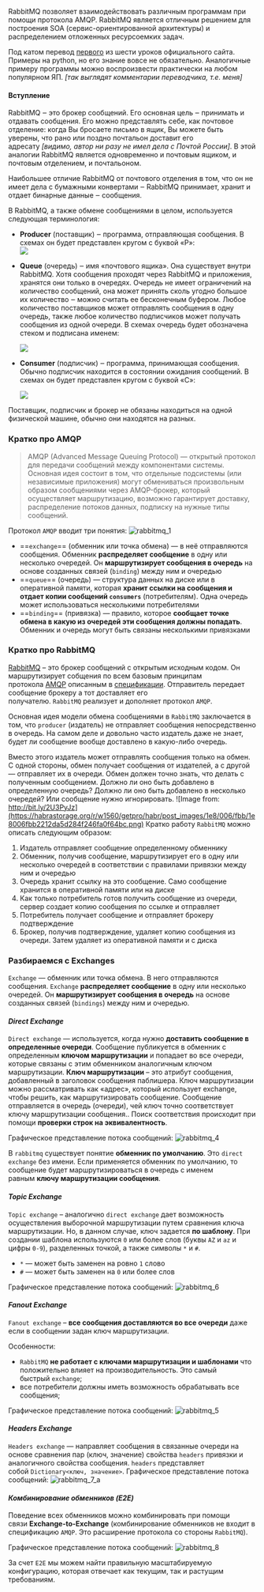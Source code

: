 RabbitMQ позволяет взаимодействовать различным программам при помощи протокола AMQP. RabbitMQ является отличным решением для построения SOA (сервис-ориентированной архитектуры) и распределением отложенных ресурсоемких задач.  
  
Под катом перевод [первого](http://www.rabbitmq.com/tutorials/tutorial-one-python.html) из шести уроков официального сайта. Примеры на python, но его знание вовсе не обязательно. Аналогичные примеру программы можно воспроизвести практически на любом популярном ЯП. _[так выглядят комментарии переводчика, т.е. меня]_  
#### Вступление

RabbitMQ ‒ это брокер сообщений. Его основная цель ‒ принимать и отдавать сообщения. Его можно представлять себе, как почтовое отделение: когда Вы бросаете письмо в ящик, Вы можете быть уверены, что рано или поздно почтальон доставит его адресату _[видимо, автор ни разу не имел дела с Почтой России]_. В этой аналогии RabbitMQ является одновременно и почтовым ящиком, и почтовым отделением, и почтальоном.  
  
Наибольшее отличие RabbitMQ от почтового отделения в том, что он не имеет дела с бумажными конвертами ‒ RabbitMQ принимает, хранит и отдает бинарные данные ‒ сообщения.  
  
В RabbitMQ, а также обмене сообщениями в целом, используется следующая терминология:  
  
- **Producer** (поставщик) ‒ программа, отправляющая сообщения. В схемах он будет представлен кругом с буквой «P»:  
    ![](https://habrastorage.org/r/w1560/storage2/546/6c4/d2e/5466c4d2e902e8cd0db71c7ba06e3e95.png)  
    
- **Queue** (очередь) ‒ имя «почтового ящика». Она существует внутри RabbitMQ. Хотя сообщения проходят через RabbitMQ и приложения, хранятся они только в очередях. Очередь не имеет ограничений на количество сообщений, она может принять сколь угодно большое их количество ‒ можно считать ее бесконечным буфером. Любое количество поставщиков может отправлять сообщения в одну очередь, также любое количество подписчиков может получать сообщения из одной очереди. В схемах очередь будет обозначена стеком и подписана именем:  
      
    ![](https://habrastorage.org/r/w1560/storage2/64c/bc5/37e/64cbc537e28a8441119f1ce8f13421e1.png)  
    
- **Consumer** (подписчик) ‒ программа, принимающая сообщения. Обычно подписчик находится в состоянии ожидания сообщений. В схемах он будет представлен кругом с буквой «C»:  
      
    ![](https://habrastorage.org/r/w1560/storage2/8ce/aed/6d5/8ceaed6d537b1951a5aee11b3dbcc9b7.png)  
    


Поставщик, подписчик и брокер не обязаны находиться на одной физической машине, обычно они находятся на разных.

### Кратко про AMQP

> AMQP (Advanced Message Queuing Protocol) — открытый протокол для передачи сообщений между компонентами системы. Основная идея состоит в том, что отдельные подсистемы (или независимые приложения) могут обмениваться произвольным образом сообщениями через AMQP-брокер, который осуществляет маршрутизацию, возможно гарантирует доставку, распределение потоков данных, подписку на нужные типы сообщений.

Протокол `AMQP` вводит три понятия:
![rabbitmq_1](https://habrastorage.org/r/w1560/getpro/habr/post_images/6f4/7e9/2a8/6f47e92a8d4ebca0e828abd0970596e9.jpg)

- ==`exchange`== (обменник или точка обмена) — в неё отправляются сообщения. Обменник **распределяет сообщение** в одну или несколько очередей. Он **маршрутизирует сообщения в очередь** на основе созданных связей (`binding`) между ним и очередью
- ==`queue`== (очередь) — структура данных на диске или в оперативной памяти, которая **хранит ссылки на сообщения и отдает копии сообщений `consumers`** (потребителям). Одна очередь может использоваться несколькими потребителями
- ==`binding`== (привязка) — правило, которое **сообщает точке обмена в какую из очередей эти сообщения должны попадать**. Обменник и очередь могут быть связаны несколькими привязками
### Кратко про RabbitMQ

[RabbitMQ](https://www.rabbitmq.com/) – это брокер сообщений с открытым исходным кодом. Он маршрутизирует собщения по всем базовым принципам протокола [AMQP](https://ru.wikipedia.org/wiki/AMQP) описанным в [спецификации](http://www.amqp.org/resources/download). Отправитель передает сообщение брокеру а тот доставляет его получателю. `RabbitMQ` реализует и дополняет протокол `AMQP`.

Основная идея модели обмена сообщениями в `RabbitMQ` заключается в том, что `producer` (издатель) не отправляет сообщения непосредственно в очередь. На самом деле и довольно часто издатель даже не знает, будет ли сообщение вообще доставлено в какую-либо очередь.

Вместо этого издатель может отправлять сообщения только на обмен. С одной стороны, обмен получает сообщения от издателей, а с другой — отправляет их в очереди. Обмен должен точно знать, что делать с полученным сообщением. Должно ли оно быть добавлено в определенную очередь? Должно ли оно быть добавлено в несколько очередей? Или сообщение нужно игнорировать.
![Image from: http://bit.ly/2U3PyJz](https://habrastorage.org/r/w1560/getpro/habr/post_images/1e8/006/fbb/1e8006fbb2212da5d284f246fa0f64bc.png)
Кратко работу `RabbitMQ` можно описать следующим образом:

1. Издатель отправляет сообщение определенному обменнику
2. Обменник, получив сообщение, маршрутизирует его в одну или несколько очередей в соответствии с правилами привязки между ним и очередью
3. Очередь хранит ссылку на это сообщение. Само сообщение хранится в оперативной памяти или на диске
4. Как только потребитель готов получить сообщение из очереди, сервер создает копию сообщения по ссылке и отправляет
5. Потребитель получает сообщение и отправляет брокеру подтверждение
6. Брокер, получив подтверждение, удаляет копию сообщения из очереди. Затем удаляет из оперативной памяти и с диска

### Разбираемся с Exchanges
`Exchange` — обменник или точка обмена. В него отправляются сообщения. `Exchange` **распределяет сообщение** в одну или несколько очередей. Он **маршрутизирует сообщения в очередь** на основе созданных связей (`bindings`) между ним и очередью.

#### _Direct Exchange_
`Direct exchange` — используется, когда нужно **доставить сообщение в определенные очереди**. Сообщение публикуется в обменник с определенным **ключом маршрутизации** и попадает во все очереди, которые связаны с этим обменником аналогичным ключом маршрутизации. **Ключ маршрутизации** – это атрибут сообщения, добавленный в заголовок сообщения паблишера. Ключ маршрутизации можно рассматривать как «адрес», который использует exchange, чтобы решить, как маршрутизировать сообщение. Сообщение отправляется в очередь (очереди), чей ключ точно соответствует ключу маршрутизации сообщения.. Поиск соответствия происходит при помощи **проверки строк на эквивалентность**.

Графическое представление потока сообщений:
![rabbitmq_4](https://habrastorage.org/r/w1560/webt/zg/3h/lj/zg3hljyzecuxqawkeamutasd2em.jpeg)

В `rabbitmq` существует понятие **обменник по умолчанию**. Это `direct exchange` без имени. Если применяется обменник по умолчанию, то сообщение будет маршрутизироваться в очередь с именем равным **ключу маршрутизации сообщения**.

#### _Topic Exchange_
`Topic exchange` – аналогично `direct exchange` дает возможность осуществления выборочной маршрутизации путем сравнения ключа маршрутизации. Но, в данном случае, ключ задается **по шаблону**. При создании шаблона используются `0` или более слов (буквы `AZ` и `az` и цифры `0-9`), разделенных точкой, а также символы `*` и `#`.
- `*` — может быть заменен на ровно `1` слово
- `#` — может быть заменен на `0` или более слов

Графическое представление потока сообщений:
![rabbitmq_6](https://habrastorage.org/r/w1560/webt/p8/9w/bi/p89wbipkobdmt_85yvyib2kwuru.jpeg)


#### _Fanout Exchange_
`Fanout exchange` – **все сообщения доставляются во все очереди** даже если в сообщении задан ключ маршрутизации.

Особенности:
- `RabbitMQ` **не работает с ключами маршрутизации и шаблонами** что положительно влияет на производительность. Это самый быстрый `exchange`;
- все потребители должны иметь возможность обрабатывать все сообщения;

Графическое представление потока сообщений:
![rabbitmq_5](https://habrastorage.org/r/w1560/webt/6e/ij/bo/6eijbobnabcyoopzbyec_axnjoe.jpeg)

#### _Headers Exchange_
`Headers exchange` — направляет сообщения в связанные очереди на основе сравнения пар (ключ, значение) свойства `headers` привязки и аналогичного свойства сообщения. `headers` представляет собой `Dictionary<ключ, значение>`.
Графическое представление потока сообщений:
![rabbitmq_7_a](https://habrastorage.org/r/w1560/webt/nr/fi/4f/nrfi4fzr8uu1qhwrwe9avj5sryk.jpeg)

#### _Комбинирование обменников (E2E)_
Поведение всех обменников можно комбинировать при помощи связи **Exchange-to-Exchange** (комбинирование обменников не входит в спецификацию `AMQP`. Это расширение протокола со стороны `RabbitMQ`).

Графическое представление потока сообщений:
![rabbitmq_8](https://habrastorage.org/r/w1560/webt/cx/bf/yt/cxbfyt67w9egigkoh6ov_k9j7dg.jpeg)

За счет `E2E` мы можем найти правильную масштабируемую конфигурацию, которая отвечает как текущим, так и растущим требованиям.